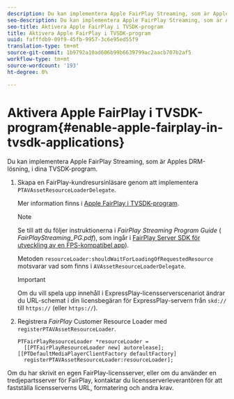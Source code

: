 ```yaml
---
description: Du kan implementera Apple FairPlay Streaming, som är Apples DRM-lösning, i dina TVSDK-program.
seo-description: Du kan implementera Apple FairPlay Streaming, som är Apples DRM-lösning, i dina TVSDK-program.
seo-title: Aktivera Apple FairPlay i TVSDK-program
title: Aktivera Apple FairPlay i TVSDK-program
uuid: fafffdb9-09f9-45fb-9957-3c6e95ed55f9
translation-type: tm+mt
source-git-commit: 1b9792a10ad606b99b6639799ac2aacb707b2af5
workflow-type: tm+mt
source-wordcount: '193'
ht-degree: 0%

---
```



# Aktivera Apple FairPlay i TVSDK-program{#enable-apple-fairplay-in-tvsdk-applications}

Du kan implementera Apple FairPlay Streaming, som är Apples DRM-lösning, i dina TVSDK-program.

1. Skapa en FairPlay-kundresursinläsare genom att implementera `PTAVAssetResourceLoaderDelegate`.

   Mer information finns i [Apple FairPlay i TVSDK-program](../../c-psdk-ios-1.4-drm-content-security/c-psdk-ios-1.4-apple-fairplay-tvsdk/c-psdk-ios-1.4-apple-fairplay-tvsdk.md).

   >[!NOTE]
   >
   >Se till att du följer instruktionerna i *FairPlay Streaming Program Guide* ( *FairPlayStreaming_PG.pdf*), som ingår i [FairPlay Server SDK för utveckling av en FPS-kompatibel app](https://developer.apple.com/services-account/download?path=/Developer_Tools/FairPlay_Streaming_SDK/FairPlay_Streaming_Server_SDK.zip)).

   Metoden `resourceLoader:shouldWaitForLoadingOfRequestedResource` motsvarar vad som finns i `AVAssetResourceLoaderDelegate`.

   >[!IMPORTANT]
   >
   >Om du vill spela upp innehåll i ExpressPlay-licensserverscenariot ändrar du URL-schemat i din licensbegäran för ExpressPlay-servern från `skd://` till `https://` (eller `https://`).

1. Registrera *FairPlay* Customer Resource Loader med `registerPTAVAssetResourceLoader`.

   ```
   PTFairPlayResourceLoader *resourceLoader =  
     [[PTFairPlayResourceLoader new] autorelease];  
   [[PTDefaultMediaPlayerClientFactory defaultFactory]  
     registerPTAVAssetResourceLoader:resourceLoader];
   ```

Om du har skrivit en egen FairPlay-licensserver, eller om du använder en tredjepartsserver för FairPlay, kontaktar du licensserverleverantören för att fastställa licensserverns URL, formatering och andra krav.
